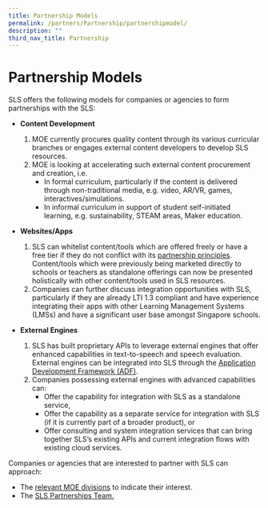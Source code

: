 ```yaml
---
title: Partnership Models
permalink: /partners/Partnership/partnershipmodel/
description: ""
third_nav_title: Partnership
---
```

<h1 id="partnership-models">Partnership Models</h1>
<p>SLS offers the following models for companies or agencies to form partnerships with the SLS:</p>
<ul>
<li><p><strong>Content Development</strong></p>
<ol>
<li>MOE currently procures quality content through its various curricular branches or engages external content developers to develop SLS resources.</li>
<li>MOE is looking at accelerating such external content procurement and creation, i.e. <ul>
<li>In formal curriculum, particularly if the content is delivered through non-traditional media, e.g. video, AR/VR, games, interactives/simulations.</li>
<li>In informal curriculum in support of student self-initiated learning, e.g. sustainability, STEAM areas, Maker education.</li>
</ul>
</li>
</ol>
</li>
<li><p><strong>Websites/Apps</strong></p>
<ol>
<li>SLS can whitelist content/tools which are offered freely or have a free tier if they do not conflict with its <a href="/partners/partnership/partnershipsls/">partnership principles</a>. Content/tools which were previously being marketed directly to schools or teachers as standalone offerings can now be presented holistically with other content/tools used in SLS resources.</li>
<li>Companies can further discuss integration opportunities with SLS, particularly if they are already LTI 1.3 compliant and have experience integrating their apps with other Learning Management Systems (LMSs) and have a significant user base amongst Singapore schools.</li>
</ol>
</li>
<li><p><strong>External Engines</strong></p>
<ol>
<li>SLS has built proprietary APIs to leverage external engines that offer enhanced capabilities in text-to-speech and speech evaluation. External engines can be integrated into SLS through the <a href="/files/Partnerships/adpspecifications21.pdf">Application Development Framework (ADF)</a>.</li>
<li>Companies possessing external engines with advanced capabilities can: <ul>
<li>Offer the capability for integration with SLS as a standalone service,</li>
<li>Offer the capability as a separate service for integration with SLS (if it is currently part of a broader product), or</li>
<li>Offer consulting and system integration services that can bring together SLS’s existing APIs and current integration flows with existing cloud services.</li>
</ul>
</li>
</ol>
</li>
</ul>
<p>Companies or agencies that are interested to partner with SLS can approach:</p>
<ul>
<li>The <a href="https://www.moe.gov.sg/about-us/organisation-structure">relevant MOE divisions</a> to indicate their interest.</li>
<li>The <a href="https://go.gov.sg/sls-partnerships-contact">SLS Partnerships Team.</a></li>
</ul>
